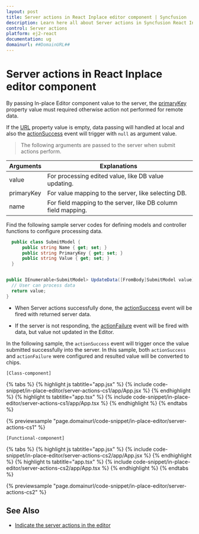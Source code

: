 ```yaml
---
layout: post
title: Server actions in React Inplace editor component | Syncfusion
description: Learn here all about Server actions in Syncfusion React Inplace editor component of Syncfusion Essential JS 2 and more.
control: Server actions 
platform: ej2-react
documentation: ug
domainurl: ##DomainURL##
---
```


# Server actions in React Inplace editor component

By passing In-place Editor component value to the server, the [primaryKey](https://ej2.syncfusion.com/react/documentation/api/inplace-editor/#primarykey) property value must required otherwise action not performed for remote data.

If the [URL](https://ej2.syncfusion.com/react/documentation/api/inplace-editor/#url) property value is empty, data passing will handled at local and also the [actionSuccess](https://ej2.syncfusion.com/react/documentation/api/inplace-editor/#actionsuccess) event will trigger with `null` as argument value.

> The following arguments are passed to the server when submit actions perform.

| Arguments  | Explanations                                              |
|------------|-----------------------------------------------------------|
| value      | For processing edited value, like DB value updating.      |
| primaryKey | For value mapping to the server, like selecting DB.            |
| name       | For field mapping to the server, like DB column field mapping. |

Find the following sample server codes for defining models and controller functions to configure processing data.

```csharp
  public class SubmitModel {
      public string Name { get; set; }
      public string PrimaryKey { get; set; }
      public string Value { get; set; }
  }
```

```csharp

public IEnumerable<SubmitModel> UpdateData([FromBody]SubmitModel value) {
  // User can process data
  return value;
}

```

* When Server actions successfully done, the [actionSuccess](https://ej2.syncfusion.com/react/documentation/api/inplace-editor/#actionsuccess) event will be fired with returned server data.

* If the server is not responding, the [actionFailure](https://ej2.syncfusion.com/react/documentation/api/inplace-editor/#actionfailure) event will be fired with data, but value not updated in the Editor.

In the following sample, the `actionSuccess` event will trigger once the value submitted successfully into the server. In this sample, both `actionSuccess` and `actionFailure` were configured and resulted value will be converted to chips.

`[Class-component]`

{% tabs %}
{% highlight js tabtitle="app.jsx" %}
{% include code-snippet/in-place-editor/server-actions-cs1/app/App.jsx %}
{% endhighlight %}
{% highlight ts tabtitle="app.tsx" %}
{% include code-snippet/in-place-editor/server-actions-cs1/app/App.tsx %}
{% endhighlight %}
{% endtabs %}

 {% previewsample "page.domainurl/code-snippet/in-place-editor/server-actions-cs1" %}

`[Functional-component]`

{% tabs %}
{% highlight js tabtitle="app.jsx" %}
{% include code-snippet/in-place-editor/server-actions-cs2/app/App.jsx %}
{% endhighlight %}
{% highlight ts tabtitle="app.tsx" %}
{% include code-snippet/in-place-editor/server-actions-cs2/app/App.tsx %}
{% endhighlight %}
{% endtabs %}

 {% previewsample "page.domainurl/code-snippet/in-place-editor/server-actions-cs2" %}

## See Also

* [Indicate the server actions in the editor](./how-to/custom-indication/)